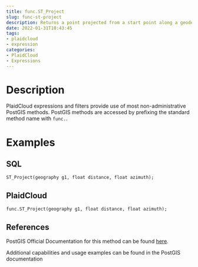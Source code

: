 ```yaml
---
title: func.ST_Project
slug: func-st-project
description: Returns a point projected from a start point along a geodesic using a given distance and azimuth (bearing)
date: 2022-01-31T10:43:45
tags:
- plaidcloud
- expression
categories:
- PlaidCloud
- Expressions
---
```



# Description


PlaidCloud expressions and filters provide use of most non-administrative PostGIS methods. PostGIS methods are accessed by prefixing the standard method name with `func.`.



# Examples


## SQL



```
ST_Project(geography g1, float distance, float azimuth);
```


## PlaidCloud



```
func.ST_Project(geography g1, float distance, float azimuth);
```


## References


PostGIS Official Documentation for this method can be found [here](https://postgis.net/docs/manual-3.1/ST_Project.html).



Additional capabilities and usage examples can be found in the PostGIS documentation

